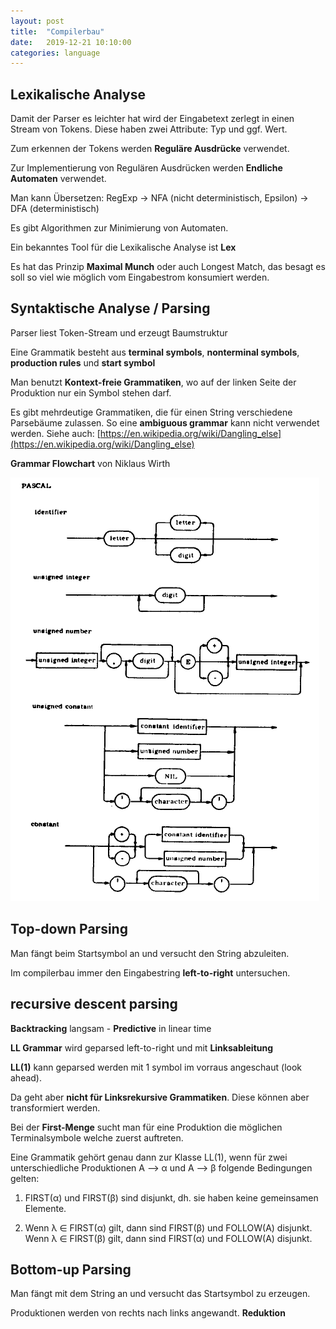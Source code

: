 ```yaml
---
layout: post
title:  "Compilerbau"
date:   2019-12-21 10:10:00
categories: language
---
```


## Lexikalische Analyse

Damit der Parser es leichter hat wird der Eingabetext zerlegt in einen Stream von Tokens. Diese haben zwei Attribute: Typ und ggf. Wert.

Zum erkennen der Tokens werden **Reguläre Ausdrücke** verwendet.

Zur Implementierung von Regulären Ausdrücken werden **Endliche Automaten** verwendet.

Man kann Übersetzen: RegExp -> NFA (nicht deterministisch, Epsilon) -> DFA (deterministisch)

Es gibt Algorithmen zur Minimierung von Automaten.

Ein bekanntes Tool für die Lexikalische Analyse ist **Lex**

Es hat das Prinzip **Maximal Munch** oder auch Longest Match, das besagt es soll so viel wie möglich vom Eingabestrom konsumiert werden.


## Syntaktische Analyse / Parsing

Parser liest Token-Stream und erzeugt Baumstruktur

Eine Grammatik besteht aus **terminal symbols**, **nonterminal symbols**, **production rules** und **start symbol**

Man benutzt **Kontext-freie Grammatiken**, wo auf der linken Seite der Produktion nur ein Symbol stehen darf.

Es gibt mehrdeutige Grammatiken, die für einen String verschiedene Parsebäume zulassen. So eine **ambiguous grammar** kann nicht verwendet werden. Siehe auch: [https://en.wikipedia.org/wiki/Dangling_else](https://en.wikipedia.org/wiki/Dangling_else)

**Grammar Flowchart** von Niklaus Wirth

![grammar](/img/language/compiler/grammar.gif)


## Top-down Parsing

Man fängt beim Startsymbol an und versucht den String abzuleiten.

Im compilerbau immer den Eingabestring  **left-to-right** untersuchen.

## recursive descent parsing

**Backtracking** langsam - **Predictive** in linear time

**LL Grammar** wird geparsed left-to-right und mit **Linksableitung**

**LL(1)** kann geparsed werden mit 1 symbol im vorraus angeschaut (look ahead).

Da geht aber **nicht für Linksrekursive Grammatiken**. Diese können aber transformiert werden.

Bei der **First-Menge** sucht man für eine Produktion die möglichen Terminalsymbole welche zuerst auftreten.

Eine Grammatik gehört genau dann zur Klasse LL(1), wenn für zwei unterschiedliche Produktionen A --> α und A --> β folgende Bedingungen gelten:

1. FIRST(α) und FIRST(β) sind disjunkt, dh. sie haben keine gemeinsamen Elemente.

2. Wenn λ ∈ FIRST(α) gilt, dann sind FIRST(β) und FOLLOW(A) disjunkt. Wenn λ ∈ FIRST(β) gilt, dann sind FIRST(α) und FOLLOW(A) disjunkt. 


## Bottom-up Parsing

Man fängt mit dem String an und versucht das Startsymbol zu erzeugen.

Produktionen werden von rechts nach links angewandt. **Reduktion**


